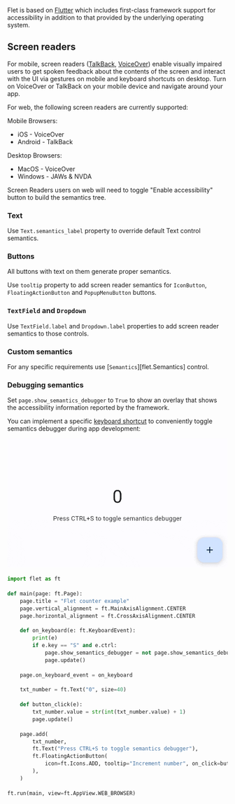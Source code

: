 Flet is based on [Flutter](https://flutter.dev) which includes first-class framework support for accessibility in addition to that provided by the underlying operating system.

## Screen readers

For mobile, screen readers ([TalkBack](https://support.google.com/accessibility/android/answer/6283677?hl=en), [VoiceOver](https://www.apple.com/lae/accessibility/iphone/vision/)) enable visually impaired users to get spoken feedback about the contents of the screen and interact with the UI via gestures on mobile and keyboard shortcuts on desktop. Turn on VoiceOver or TalkBack on your mobile device and navigate around your app.

For web, the following screen readers are currently supported:

Mobile Browsers:

* iOS - VoiceOver
* Android - TalkBack

Desktop Browsers:

* MacOS - VoiceOver
* Windows - JAWs & NVDA

Screen Readers users on web will need to toggle "Enable accessibility" button to build the semantics tree.

### Text

Use `Text.semantics_label` property to override default Text control semantics.

### Buttons

All buttons with text on them generate proper semantics.

Use `tooltip` property to add screen reader semantics for `IconButton`, `FloatingActionButton` and `PopupMenuButton` buttons.

### `TextField` and `Dropdown`

Use `TextField.label` and `Dropdown.label` properties to add screen reader semantics to those controls.

### Custom semantics

For any specific requirements use [`Semantics`][flet.Semantics] control.

### Debugging semantics

Set `page.show_semantics_debugger` to `True` to show an overlay that shows the accessibility information reported by the framework.

You can implement a specific [keyboard shortcut](keyboard-shortcuts.md) to conveniently toggle semantics debugger during app development:

![Debug accessibility toggle](../assets/cookbook/debug-accessibility-toggle.gif)

```python
import flet as ft

def main(page: ft.Page):
    page.title = "Flet counter example"
    page.vertical_alignment = ft.MainAxisAlignment.CENTER
    page.horizontal_alignment = ft.CrossAxisAlignment.CENTER

    def on_keyboard(e: ft.KeyboardEvent):
        print(e)
        if e.key == "S" and e.ctrl:
            page.show_semantics_debugger = not page.show_semantics_debugger
            page.update()

    page.on_keyboard_event = on_keyboard

    txt_number = ft.Text("0", size=40)

    def button_click(e):
        txt_number.value = str(int(txt_number.value) + 1)
        page.update()

    page.add(
        txt_number,
        ft.Text("Press CTRL+S to toggle semantics debugger"),
        ft.FloatingActionButton(
            icon=ft.Icons.ADD, tooltip="Increment number", on_click=button_click
        ),
    )

ft.run(main, view=ft.AppView.WEB_BROWSER)
```

